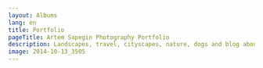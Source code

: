 ```yaml
---
layout: Albums
lang: en
title: Portfolio
pageTitle: Artem Sapegin Photography Portfolio
description: Landscapes, travel, cityscapes, nature, dogs and blog about photography.
image: 2014-10-13_3505
---
```

